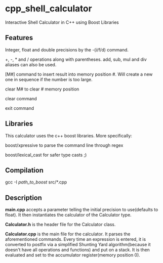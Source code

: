 # cpp_shell_calculator
Interactive Shell Calculator in C++ using Boost Libraries

## Features

Integer, float and double precisions by the -(i/f/d) command.

+, -, \* and / operations along with parentheses. add, sub, mul and div aliases can also be used.

[M#] command to insert result into memory position #. Will create a new one in sequence if the number is too large.

clear M# to clear # memory position

clear command

exit command

## Libraries

This calculator uses the c++ boost libraries. More specifically:

boost/xpressive to parse the command line through regex

boost/lexical\_cast for safer type casts ;)

## Compilation

gcc -I *path\_to\_boost* src/\*.cpp

## Description

**main.cpp** accepts a parameter telling the initial precision to use(defaults to float). It then instantiates the calculator of the Calculator type.

**Calculator.h** is the header file for the Calculator class.

**Calculator.cpp** is the main file for the calculator. It parses the aforementioned commands. Every time an expression is entered, it is converted to postfix via a simplified Shunting Yard algorithm(because it doesn't have all operations and functions) and put on a stack. It is then evaluated and set to the accumulator register(memory position 0).
